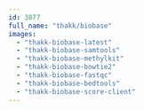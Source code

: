```yaml
---
id: 3877
full_name: "thakk/biobase"
images: 
  - "thakk-biobase-latest"
  - "thakk-biobase-samtools"
  - "thakk-biobase-methylkit"
  - "thakk-biobase-bowtie2"
  - "thakk-biobase-fastqc"
  - "thakk-biobase-bedtools"
  - "thakk-biobase-score-client"
---
```


